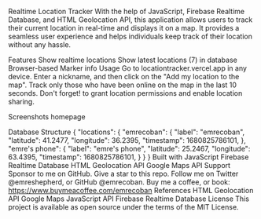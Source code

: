 Realtime Location Tracker
With the help of JavaScript, Firebase Realtime Database, and HTML Geolocation API, this application allows users to track their current location in real-time and displays it on a map. It provides a seamless user experience and helps individuals keep track of their location without any hassle.

Features
Show realtime locations
Show latest locations (7) in database
Browser-based
Marker info
Usage
Go to locationtracker.vercel.app in any device.
Enter a nickname, and then click on the "Add my location to the map".
Track only those who have been online on the map in the last 10 seconds.
Don't forget! to grant location permissions and enable location sharing.

Screenshots
homepage

Database Structure
{
  "locations": {
    "emrecoban": {
      "label": "emrecoban",
      "latitude": 41.2477,
      "longitude": 36.2395,
      "timestamp": 1680825786101,
    },
    "emre's phone": {
      "label": "emre's phone",
      "latitude": 25.2467,
      "longitude": 63.4395,
      "timestamp": 1680825786101,
    }
  }
}
Built with
JavaScript
Firebase Realtime Database
HTML Geolocation API
Google Maps API
Support
Sponsor to me on GitHub.
Give a star to this repo.
Follow me on Twitter @emreshepherd, or GitHub @emrecoban.
Buy me a coffee, or book: https://www.buymeacoffee.com/emrecoban
References
HTML Geolocation API
Google Maps JavaScript API
Firebase Realtime Database
License
This project is available as open source under the terms of the MIT License.
